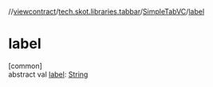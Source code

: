 //[viewcontract](../../../index.md)/[tech.skot.libraries.tabbar](../index.md)/[SimpleTabVC](index.md)/[label](label.md)

# label

[common]\
abstract val [label](label.md): [String](https://kotlinlang.org/api/latest/jvm/stdlib/kotlin/-string/index.html)
